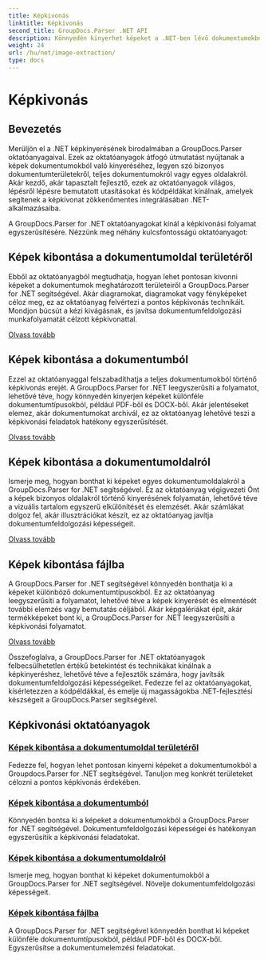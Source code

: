 ```yaml
---
title: Képkivonás
linktitle: Képkivonás
second_title: GroupDocs.Parser .NET API
description: Könnyedén kinyerhet képeket a .NET-ben lévő dokumentumokból a GroupDocs.Parser segítségével. Fokozza dokumentumfeldolgozási képességeit pontos képkivonási technikákkal.
weight: 24
url: /hu/net/image-extraction/
type: docs
---
```

# Képkivonás

## Bevezetés

Merüljön el a .NET képkinyerésének birodalmában a GroupDocs.Parser oktatóanyagaival. Ezek az oktatóanyagok átfogó útmutatást nyújtanak a képek dokumentumokból való kinyeréséhez, legyen szó bizonyos dokumentumterületekről, teljes dokumentumokról vagy egyes oldalakról. Akár kezdő, akár tapasztalt fejlesztő, ezek az oktatóanyagok világos, lépésről lépésre bemutatott utasításokat és kódpéldákat kínálnak, amelyek segítenek a képkivonat zökkenőmentes integrálásában .NET-alkalmazásaiba.

A GroupDocs.Parser for .NET oktatóanyagokat kínál a képkivonási folyamat egyszerűsítésére. Nézzünk meg néhány kulcsfontosságú oktatóanyagot:

## Képek kibontása a dokumentumoldal területéről
Ebből az oktatóanyagból megtudhatja, hogyan lehet pontosan kivonni képeket a dokumentumok meghatározott területeiről a GroupDocs.Parser for .NET segítségével. Akár diagramokat, diagramokat vagy fényképeket céloz meg, ez az oktatóanyag felvértezi a pontos képkivonás technikáit. Mondjon búcsút a kézi kivágásnak, és javítsa dokumentumfeldolgozási munkafolyamatát célzott képkivonattal.

[Olvass tovább](./extract-images-from-document-page-area/)

## Képek kibontása a dokumentumból
Ezzel az oktatóanyaggal felszabadíthatja a teljes dokumentumokból történő képkivonás erejét. A GroupDocs.Parser for .NET leegyszerűsíti a folyamatot, lehetővé téve, hogy könnyedén kinyerjen képeket különféle dokumentumtípusokból, például PDF-ből és DOCX-ből. Akár jelentéseket elemez, akár dokumentumokat archivál, ez az oktatóanyag lehetővé teszi a képkivonási feladatok hatékony egyszerűsítését.

[Olvass tovább](./extract-images-from-document/)

## Képek kibontása a dokumentumoldalról
Ismerje meg, hogyan bonthat ki képeket egyes dokumentumoldalakról a GroupDocs.Parser for .NET segítségével. Ez az oktatóanyag végigvezeti Önt a képek bizonyos oldalakról történő kinyerésének folyamatán, lehetővé téve a vizuális tartalom egyszerű elkülönítését és elemzését. Akár számlákat dolgoz fel, akár illusztrációkat készít, ez az oktatóanyag javítja dokumentumfeldolgozási képességeit.

[Olvass tovább](./extract-images-from-document-page/)

## Képek kibontása fájlba
A GroupDocs.Parser for .NET segítségével könnyedén bonthatja ki a képeket különböző dokumentumtípusokból. Ez az oktatóanyag leegyszerűsíti a folyamatot, lehetővé téve a képek kinyerését és elmentését további elemzés vagy bemutatás céljából. Akár képgalériákat épít, akár termékképeket bont ki, a GroupDocs.Parser for .NET leegyszerűsíti a képkivonási folyamatot.

[Olvass tovább](./extract-images-to-files/)

Összefoglalva, a GroupDocs.Parser for .NET oktatóanyagok felbecsülhetetlen értékű betekintést és technikákat kínálnak a képkinyeréshez, lehetővé téve a fejlesztők számára, hogy javítsák dokumentumfeldolgozási képességeiket. Fedezze fel az oktatóanyagokat, kísérletezzen a kódpéldákkal, és emelje új magasságokba .NET-fejlesztési készségeit a GroupDocs.Parser segítségével.
## Képkivonási oktatóanyagok
### [Képek kibontása a dokumentumoldal területéről](./extract-images-from-document-page-area/)
Fedezze fel, hogyan lehet pontosan kinyerni képeket a dokumentumokból a Groupdocs.Parser for .NET segítségével. Tanuljon meg konkrét területeket célozni a pontos képkivonás érdekében.
### [Képek kibontása a dokumentumból](./extract-images-from-document/)
Könnyedén bontsa ki a képeket a dokumentumokból a GroupDocs.Parser for .NET segítségével. Dokumentumfeldolgozási képességei és hatékonyan egyszerűsítik a képkivonási feladatokat.
### [Képek kibontása a dokumentumoldalról](./extract-images-from-document-page/)
Ismerje meg, hogyan bonthat ki képeket dokumentumokból a GroupDocs.Parser for .NET segítségével. Növelje dokumentumfeldolgozási képességeit.
### [Képek kibontása fájlba](./extract-images-to-files/)
A GroupDocs.Parser for .NET segítségével könnyedén bonthat ki képeket különféle dokumentumtípusokból, például PDF-ből és DOCX-ből. Egyszerűsítse a dokumentumelemzési feladatokat.